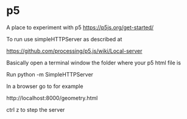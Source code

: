 # p5
A place to experiment with p5 https://p5js.org/get-started/

To run use simpleHTTPServer as described at

https://github.com/processing/p5.js/wiki/Local-server

Basically open a terminal window the folder where your p5 html file is

Run 
python -m SimpleHTTPServer

In a browser go to for example

http://localhost:8000/geometry.html

ctrl z to step the server
